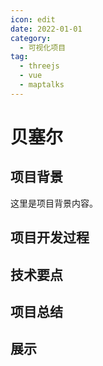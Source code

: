```yaml
---
icon: edit
date: 2022-01-01
category:
  - 可视化项目
tag:
  - threejs
  - vue
  - maptalks
---
```


# 贝塞尔

## 项目背景

这里是项目背景内容。

## 项目开发过程

## 技术要点

## 项目总结

## 展示

